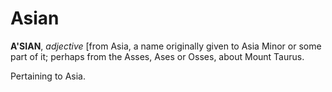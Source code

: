 # Asian

**A'SIAN**, _adjective_ \[from Asia, a name originally given to Asia Minor or some part of it; perhaps from the Asses, Ases or Osses, about Mount Taurus.

Pertaining to Asia.